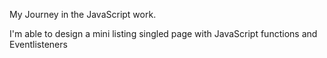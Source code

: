 My Journey in the JavaScript work.

I'm able to design a mini listing singled page with JavaScript functions and Eventlisteners